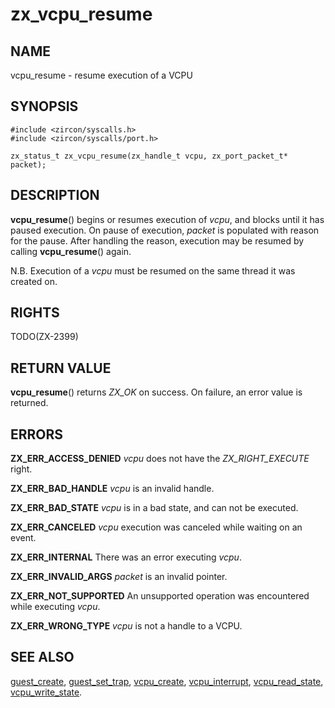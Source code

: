 # zx_vcpu_resume

## NAME

vcpu_resume - resume execution of a VCPU

## SYNOPSIS

```
#include <zircon/syscalls.h>
#include <zircon/syscalls/port.h>

zx_status_t zx_vcpu_resume(zx_handle_t vcpu, zx_port_packet_t* packet);
```

## DESCRIPTION

**vcpu_resume**() begins or resumes execution of *vcpu*, and blocks until it has
paused execution. On pause of execution, *packet* is populated with reason for
the pause. After handling the reason, execution may be resumed by calling
**vcpu_resume**() again.

N.B. Execution of a *vcpu* must be resumed on the same thread it was created on.

## RIGHTS

TODO(ZX-2399)

## RETURN VALUE

**vcpu_resume**() returns *ZX_OK* on success. On failure, an error value is
returned.

## ERRORS

**ZX_ERR_ACCESS_DENIED** *vcpu* does not have the *ZX_RIGHT_EXECUTE* right.

**ZX_ERR_BAD_HANDLE** *vcpu* is an invalid handle.

**ZX_ERR_BAD_STATE** *vcpu* is in a bad state, and can not be executed.

**ZX_ERR_CANCELED** *vcpu* execution was canceled while waiting on an event.

**ZX_ERR_INTERNAL** There was an error executing *vcpu*.

**ZX_ERR_INVALID_ARGS** *packet* is an invalid pointer.

**ZX_ERR_NOT_SUPPORTED** An unsupported operation was encountered while
executing *vcpu*.

**ZX_ERR_WRONG_TYPE** *vcpu* is not a handle to a VCPU.

## SEE ALSO

[guest_create](guest_create.md),
[guest_set_trap](guest_set_trap.md),
[vcpu_create](vcpu_create.md),
[vcpu_interrupt](vcpu_interrupt.md),
[vcpu_read_state](vcpu_read_state.md),
[vcpu_write_state](vcpu_write_state.md).

